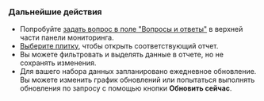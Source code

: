 ### <a name="what-now"></a>Дальнейшие действия
* Попробуйте [задать вопрос в поле "Вопросы и ответы"](../service-q-and-a.md) в верхней части панели мониторинга.
* [Выберите плитку](../service-dashboard-tiles.md), чтобы открыть соответствующий отчет.
* Вы можете фильтровать и выделять данные в отчете, но не сохранять изменения.
* Для вашего набора данных запланировано ежедневное обновление. Вы можете изменить график обновлений или попытаться выполнять обновления по запросу с помощью кнопки **Обновить сейчас**.


